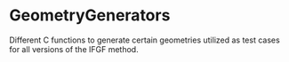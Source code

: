 # GeometryGenerators
Different C functions to generate certain geometries utilized as test cases for all versions of the IFGF method.
